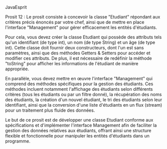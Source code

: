 
JavaEsprit 

Prosit 12 :
Le prosit  consiste à concevoir la classe "Etudiant" répondant aux critères précis énoncés par votre chef, ainsi que de mettre en place l'interface "Management" pour gérer efficacement les entités d'étudiants.

Pour cela, vous devez créer la classe Etudiant qui possède des attributs tels qu'un identifiant (de type int), un nom (de type String) et un âge (de type int). Cette classe doit fournir deux constructeurs, dont l'un est sans paramètres, ainsi que des méthodes Getters & Setters pour accéder et modifier ces attributs. De plus, il est nécessaire de redéfinir la méthode "toString" pour afficher les informations de l'étudiant de manière appropriée.

En parallèle, vous devez mettre en œuvre l'interface "Management" qui comprend des méthodes spécifiques pour la gestion des étudiants. Ces méthodes incluent notamment l'affichage des étudiants selon différents critères (tous les étudiants ou par un filtre donné), la récupération des noms des étudiants, la création d'un nouvel étudiant, le tri des étudiants selon leur identifiant, ainsi que la conversion d'une liste d'étudiants en un flux (stream) pour un traitement plus fluide des données.

Le but de ce prosit est de développer une classe Etudiant conforme aux spécifications et d'implémenter l'interface Management afin de faciliter la gestion des données relatives aux étudiants, offrant ainsi une structure flexible et fonctionnelle pour manipuler les entités d'étudiants dans un programme.

